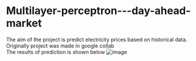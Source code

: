 # Multilayer-perceptron---day-ahead-market
The aim of the project is predict electricity prices based on historical data.<br />
Originally project was made in google collab<br />
The results of prediction is shown below
![image](https://user-images.githubusercontent.com/52015177/185635145-80abe2e7-db0f-4871-acc7-c5b99f585446.png)
